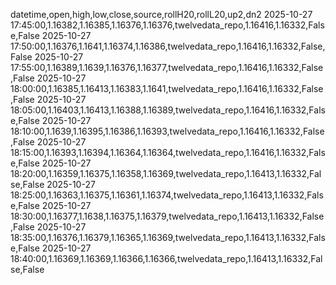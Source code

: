datetime,open,high,low,close,source,rollH20,rollL20,up2,dn2
2025-10-27 17:45:00,1.16382,1.16385,1.16376,1.16376,twelvedata_repo,1.16416,1.16332,False,False
2025-10-27 17:50:00,1.16376,1.1641,1.16374,1.16386,twelvedata_repo,1.16416,1.16332,False,False
2025-10-27 17:55:00,1.16389,1.1639,1.16376,1.16377,twelvedata_repo,1.16416,1.16332,False,False
2025-10-27 18:00:00,1.16385,1.16413,1.16383,1.1641,twelvedata_repo,1.16416,1.16332,False,False
2025-10-27 18:05:00,1.16403,1.16413,1.16388,1.16389,twelvedata_repo,1.16416,1.16332,False,False
2025-10-27 18:10:00,1.1639,1.16395,1.16386,1.16393,twelvedata_repo,1.16416,1.16332,False,False
2025-10-27 18:15:00,1.16393,1.16394,1.16364,1.16364,twelvedata_repo,1.16416,1.16332,False,False
2025-10-27 18:20:00,1.16359,1.16375,1.16358,1.16369,twelvedata_repo,1.16413,1.16332,False,False
2025-10-27 18:25:00,1.16363,1.16375,1.16361,1.16374,twelvedata_repo,1.16413,1.16332,False,False
2025-10-27 18:30:00,1.16377,1.1638,1.16375,1.16379,twelvedata_repo,1.16413,1.16332,False,False
2025-10-27 18:35:00,1.16376,1.16379,1.16365,1.16369,twelvedata_repo,1.16413,1.16332,False,False
2025-10-27 18:40:00,1.16369,1.16369,1.16366,1.16366,twelvedata_repo,1.16413,1.16332,False,False
